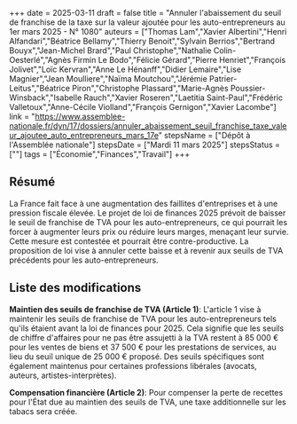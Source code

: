 +++
date = 2025-03-11
draft = false
title = "Annuler l'abaissement du seuil de franchise de la taxe sur la valeur ajoutée pour les auto-entrepreneurs au 1er mars 2025 - N° 1080"
auteurs = ["Thomas Lam","Xavier Albertini","Henri Alfandari","Béatrice Bellamy","Thierry Benoit","Sylvain Berrios","Bertrand Bouyx","Jean-Michel Brard","Paul Christophe","Nathalie Colin-Oesterlé","Agnès Firmin Le Bodo","Félicie Gérard","Pierre Henriet","François Jolivet","Loïc Kervran","Anne Le Hénanff","Didier Lemaire","Lise Magnier","Jean Moulliere","Naïma Moutchou","Jérémie Patrier-Leitus","Béatrice Piron","Christophe Plassard","Marie-Agnès Poussier-Winsback","Isabelle Rauch","Xavier Roseren","Laetitia Saint-Paul","Frédéric Valletoux","Anne-Cécile Violland","François Gernigon","Xavier Lacombe"]
link = "https://www.assemblee-nationale.fr/dyn/17/dossiers/annuler_abaissement_seuil_franchise_taxe_valeur_ajoutee_auto_entrepreneurs_mars_17e"
stepsName = ["Dépôt à l'Assemblée nationale"]
stepsDate = ["Mardi 11 mars 2025"]
stepsStatus = [""]
tags = ["Économie","Finances","Travail"]
+++

## Résumé

La France fait face à une augmentation des faillites d'entreprises et à une pression fiscale élevée. Le projet de loi de finances 2025 prévoit de baisser le seuil de franchise de TVA pour les auto-entrepreneurs, ce qui pourrait les forcer à augmenter leurs prix ou réduire leurs marges, menaçant leur survie. Cette mesure est contestée et pourrait être contre-productive. La proposition de loi vise à annuler cette baisse et à revenir aux seuils de TVA précédents pour les auto-entrepreneurs.

## Liste des modifications

**Maintien des seuils de franchise de TVA (Article 1)**: L'article 1 vise à maintenir les seuils de franchise de TVA pour les auto-entrepreneurs tels qu'ils étaient avant la loi de finances pour 2025. Cela signifie que les seuils de chiffre d'affaires pour ne pas être assujetti à la TVA restent à 85 000 € pour les ventes de biens et 37 500 € pour les prestations de services, au lieu du seuil unique de 25 000 € proposé. Des seuils spécifiques sont également maintenus pour certaines professions libérales (avocats, auteurs, artistes-interprètes).

**Compensation financière (Article 2)**: Pour compenser la perte de recettes pour l'État due au maintien des seuils de TVA, une taxe additionnelle sur les tabacs sera créée.

